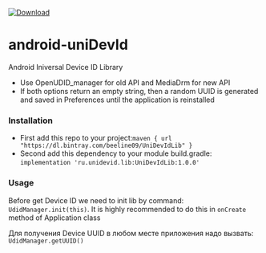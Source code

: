 [ ![Download](https://api.bintray.com/packages/beeline09/UniDevIdLib/ru.unidevid.lib/images/download.svg) ](https://bintray.com/beeline09/UniDevIdLib/ru.unidevid.lib/)
# android-uniDevId
Android Iniversal Device ID Library

- Use OpenUDID_manager for old API and MediaDrm for new API
- If both options return an empty string, then a random UUID is generated and saved in Preferences until the application is reinstalled

### Installation

- First add this repo to your project:```maven {
		url  "https://dl.bintray.com/beeline09/UniDevIdLib"
	}```
- Second add this dependency to your module build.gradle: ```implementation 'ru.unidevid.lib:UniDevIdLib:1.0.0'```

### Usage
Before get Device ID we need to init lib by command: ```UdidManager.init(this)```.
It is highly recommended to do this in `onCreate` method of Application class

Для получения Device UUID  в любом месте приложения надо вызвать: `UdidManager.getUUID()`
